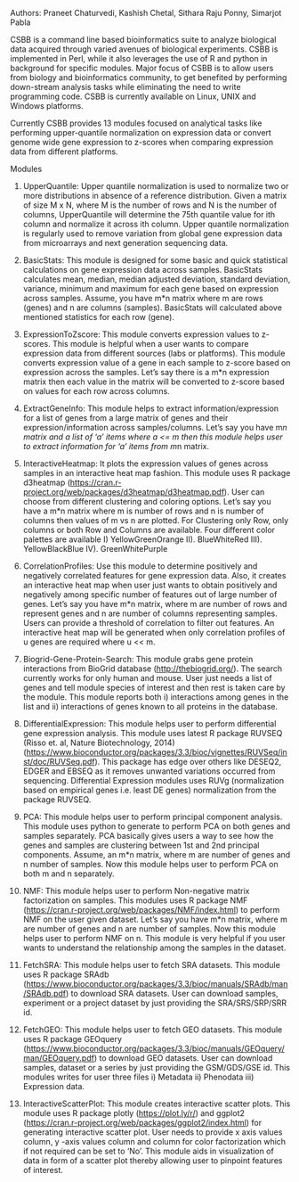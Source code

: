 Authors: Praneet Chaturvedi, Kashish Chetal, Sithara Raju Ponny, Simarjot Pabla

CSBB is a command line based bioinformatics suite to analyze biological data acquired through varied avenues of biological experiments. CSBB is implemented in Perl, while it also leverages the use of R and python in background for specific modules. Major focus of CSBB is to allow users from biology and bioinformatics community, to get benefited by performing down-stream analysis tasks while eliminating the need to write programming code.  CSBB is currently available on Linux, UNIX and Windows platforms.

Currently CSBB provides 13 modules focused on analytical tasks like performing upper-quantile normalization on expression data or convert genome wide gene expression to z-scores when comparing expression data from different platforms.                                                        

Modules
1)	UpperQuantile: Upper quantile normalization is used to normalize two or more distributions in absence of a reference distribution. Given a matrix of size M x N, where M is the number of rows and N is the number of columns, UpperQuantile will determine the 75th quantile value for ith column and normalize it across ith column. Upper quantile normalization is regularly used to remove variation from global gene expression data from microarrays and next generation sequencing data.

2)	BasicStats: This module is designed for some basic and quick statistical calculations on gene expression data across samples. BasicStats calculates mean, median, median adjusted deviation, standard deviation, variance, minimum and maximum for each gene based on expression across samples. Assume, you have m*n matrix where m are rows (genes) and n are columns (samples). BasicStats will calculated above mentioned statistics for each row (gene).

3)	ExpressionToZscore: This module converts expression values to z-scores. This module is helpful when a user wants to compare expression data from different sources (labs or platforms). This module converts expression value of a gene in each sample to z-score based on expression across the samples. Let’s say there is a m*n expression matrix then each value in the matrix will be converted to z-score based on values for each row across columns.

4)	ExtractGeneInfo: This module helps to extract information/expression for a list of genes from a large matrix of genes and their expression/information across samples/columns. Let’s say you have m*n matrix and a list of ‘a’ items where a <= m then this module helps user to extract information for ‘a’ items from m*n matrix.

5)	InteractiveHeatmap: It plots the expression values of genes across samples in an interactive heat map fashion. This module uses R package d3heatmap (https://cran.r-project.org/web/packages/d3heatmap/d3heatmap.pdf). User can choose from different clustering and coloring options. Let’s say you have a m*n matrix where m is number of rows and n is number of columns then values of m vs n are plotted. For Clustering only Row, only columns or both Row and Columns are available. Four different color palettes are available 
  I) YellowGreenOrange II). BlueWhiteRed III). YellowBlackBlue IV). GreenWhitePurple

6)	CorrelationProfiles: Use this module to determine positively and negatively correlated features for gene expression data. Also, it creates an interactive heat map when user just wants to obtain positively and negatively among specific number of features out of large number of genes. Let’s say you have m*n matrix, where m are number of rows and represent genes and n are number of columns representing samples. Users can provide a threshold of correlation to filter out features. An interactive heat map will be generated when only correlation profiles of u genes are required where u << m.

7)	Biogrid-Gene-Protein-Search: This module grabs gene protein interactions from BioGrid database (http://thebiogrid.org/). The search currently works for only human and mouse. User just needs a list of genes and tell module species of interest and then rest is taken care by the module. This module reports both i) interactions among genes in the list and ii) interactions of genes known to all proteins in the database.

8)	DifferentialExpression: This module helps user to perform differential gene expression analysis. This module uses latest R package RUVSEQ (Risso et. al, Nature Biotechnology, 2014) (https://www.bioconductor.org/packages/3.3/bioc/vignettes/RUVSeq/inst/doc/RUVSeq.pdf). This package has edge over others like DESEQ2, EDGER and EBSEQ as it removes unwanted variations occurred from sequencing. Differential Expression modules uses RUVg (normalization based on empirical genes i.e. least DE genes) normalization from the package RUVSEQ.

9)	PCA: This module helps user to perform principal component analysis. This module uses python to generate to perform PCA on both genes and samples separately. PCA basically gives users a way to see how the genes and samples are clustering between 1st and 2nd principal components. Assume, an m*n matrix, where m are number of genes and n number of samples. Now this module helps user to perform PCA on both m and n separately.

10)	NMF: This module helps user to perform Non-negative matrix factorization on samples. This modules uses R package NMF (https://cran.r-project.org/web/packages/NMF/index.html) to perform NMF on the user given dataset. Let’s say you have m*n matrix, where m are number of genes and n are number of samples. Now this module helps user to perform NMF on n. This module is very helpful if you user wants to understand the relationship among the samples in the dataset.

11)	FetchSRA: This module helps user to fetch SRA datasets. This module uses R package SRAdb (https://www.bioconductor.org/packages/3.3/bioc/manuals/SRAdb/man/SRAdb.pdf) to download SRA datasets. User can download samples, experiment or a project dataset by just providing the SRA/SRS/SRP/SRR id.

12)	 FetchGEO: This module helps user to fetch GEO datasets. This module uses R package GEOquery (https://www.bioconductor.org/packages/3.3/bioc/manuals/GEOquery/man/GEOquery.pdf) to download GEO datasets. User can download samples, dataset or a series by just providing the GSM/GDS/GSE id. This modules writes for user three files 
i)	Metadata 
ii)	 Phenodata 
iii)	Expression data.

13)	InteractiveScatterPlot: This module creates interactive scatter plots. This module uses R package plotly (https://plot.ly/r/) and ggplot2 (https://cran.r-project.org/web/packages/ggplot2/index.html) for generating interactive scatter plot. User needs to provide x axis values column, y -axis values column and column for color factorization which if not required can be set to ‘No’. This module aids in visualization of data in form of a scatter plot thereby allowing user to pinpoint features of interest.
